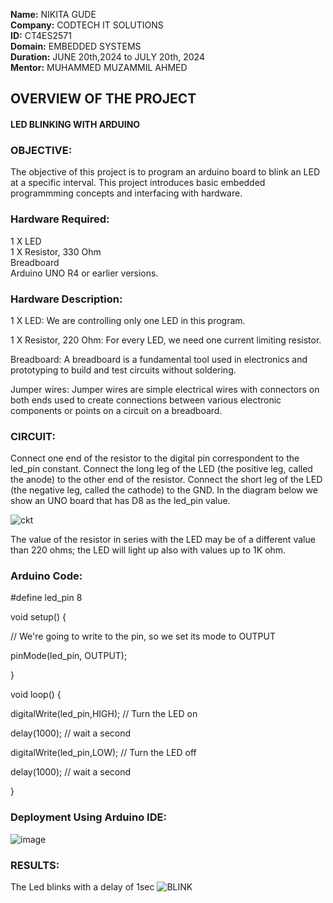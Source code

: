 **Name:** NIKITA GUDE                                                                                                                                                          
**Company:** CODTECH IT SOLUTIONS                                                                                                                                                  
**ID:** CT4ES2571                                                                                                                                                               
**Domain:** EMBEDDED SYSTEMS                                                                                                                                                  
 **Duration:** JUNE 20th,2024 to JULY 20th, 2024                                                                                                                                 
 **Mentor:** MUHAMMED MUZAMMIL AHMED


## OVERVIEW OF THE PROJECT

#### LED BLINKING WITH ARDUINO

### OBJECTIVE:
The objective of this project is to program an arduino board to blink an LED at a specific interval. This project introduces basic embedded programmming concepts and interfacing with hardware.

### Hardware Required:

1 X LED                                                                                                                                                                                   
 1 X Resistor, 330 Ohm                                                                                                                                                             
Breadboard                                                                                                                                                                          
 Arduino UNO R4 or earlier versions.

### Hardware Description:

1 X LED: We are controlling only one LED in this program.

1 X Resistor, 220 Ohm: For every LED, we need one current limiting resistor.

Breadboard: A breadboard is a fundamental tool used in electronics and prototyping to build and test circuits without soldering.

Jumper wires: Jumper wires are simple electrical wires with connectors on both ends used to create connections between various electronic components or points on a circuit on a breadboard.

### CIRCUIT:
Connect one end of the resistor to the digital pin correspondent to the led_pin constant. Connect the long leg of the LED (the positive leg, called the anode) to the other end of the resistor. Connect the short leg of the LED (the negative leg, called the cathode) to the GND. In the diagram below we show an UNO board that has D8 as the led_pin value.


![ckt](https://github.com/Nikk1729/CODETECH-Task1/assets/123321525/aa764ef9-1b4d-463e-8e57-046664e7c7d2)

The value of the resistor in series with the LED may be of a different value than 220 ohms; the LED will light up also with values up to 1K ohm.

### Arduino Code:

#define led_pin 8

void setup() {
  
  // We're going to write to the pin, so we set its mode to OUTPUT 
  
  pinMode(led_pin, OUTPUT);

}

void loop() {

  digitalWrite(led_pin,HIGH); // Turn the LED on
  
  delay(1000); // wait a second

  digitalWrite(led_pin,LOW); // Turn the LED off
  
  delay(1000); // wait a second

}



### Deployment Using Arduino IDE:
![image](https://github.com/Nikk1729/CODETECH-Task1/assets/123321525/f1881768-d44e-4f15-8615-2306c25fceb1)

### RESULTS:

The Led blinks with a delay of 1sec
![BLINK](https://github.com/Nikk1729/CODETECH-Task1/assets/123321525/b164aa6b-d159-4423-9a76-27991e527e4b)

